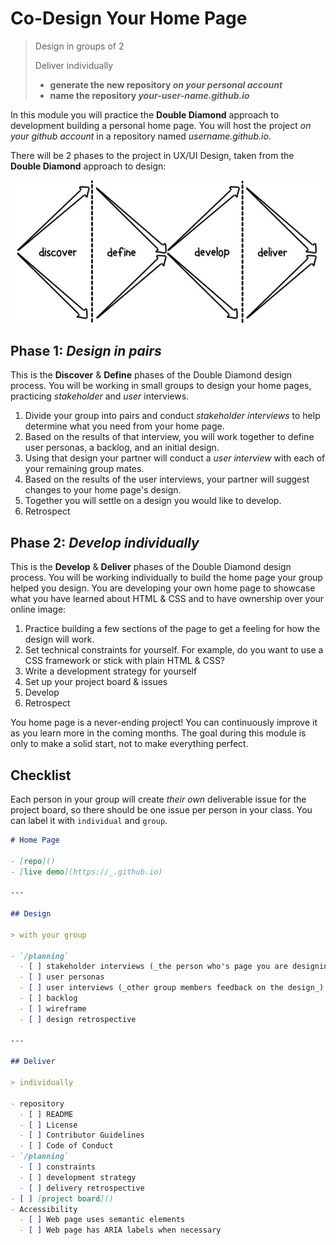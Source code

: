 # Co-Design Your Home Page

> Design in groups of 2
>
> Deliver individually
> 
> - **generate the new repository _on your personal account_**
> - **name the repository _your-user-name.github.io_**

In this module you will practice the **Double Diamond** approach to development
building a personal home page. You will host the project _on your github
account_ in a repository named _username.github.io_.

There will be 2 phases to the project in UX/UI Design, taken from the **Double
Diamond** approach to design:

![double diamond](../../assets/double-diamond.jpg)

## Phase 1: _Design in pairs_

This is the **Discover** & **Define** phases of the Double Diamond design
process. You will be working in small groups to design your home pages,
practicing _stakeholder_ and _user_ interviews.

1. Divide your group into pairs and conduct _stakeholder interviews_ to help
   determine what you need from your home page.
2. Based on the results of that interview, you will work together to define user
   personas, a backlog, and an initial design.
3. Using that design your partner will conduct a _user interview_ with each of
   your remaining group mates.
4. Based on the results of the user interviews, your partner will suggest
   changes to your home page's design.
5. Together you will settle on a design you would like to develop.
6. Retrospect

## Phase 2: _Develop individually_

This is the **Develop** & **Deliver** phases of the Double Diamond design
process. You will be working individually to build the home page your group
helped you design. You are developing your own home page to showcase what you
have learned about HTML & CSS and to have ownership over your online image:

1. Practice building a few sections of the page to get a feeling for how the
   design will work.
2. Set technical constraints for yourself. For example, do you want to use a CSS
   framework or stick with plain HTML & CSS?
3. Write a development strategy for yourself
4. Set up your project board & issues
5. Develop
6. Retrospect

You home page is a never-ending project! You can continuously improve it as you
learn more in the coming months. The goal during this module is only to make a
solid start, not to make everything perfect.

## Checklist

Each person in your group will create _their own_ deliverable issue for the
project board, so there should be one issue per person in your class. You can
label it with `individual` and `group`.

```markdown
# Home Page

- [repo]()
- [live demo](https://_.github.io)

---

## Design

> with your group

- `/planning`
  - [ ] stakeholder interviews (_the person who's page you are designing_)
  - [ ] user personas
  - [ ] user interviews (_other group members feedback on the design_)
  - [ ] backlog
  - [ ] wireframe
  - [ ] design retrospective

---

## Deliver

> individually

- repository
  - [ ] README
  - [ ] License
  - [ ] Contributor Guidelines
  - [ ] Code of Conduct
- `/planning`
  - [ ] constraints
  - [ ] development strategy
  - [ ] delivery retrospective
- [ ] [project board]()
- Accessibility
  - [ ] Web page uses semantic elements
  - [ ] Web page has ARIA labels when necessary
```
